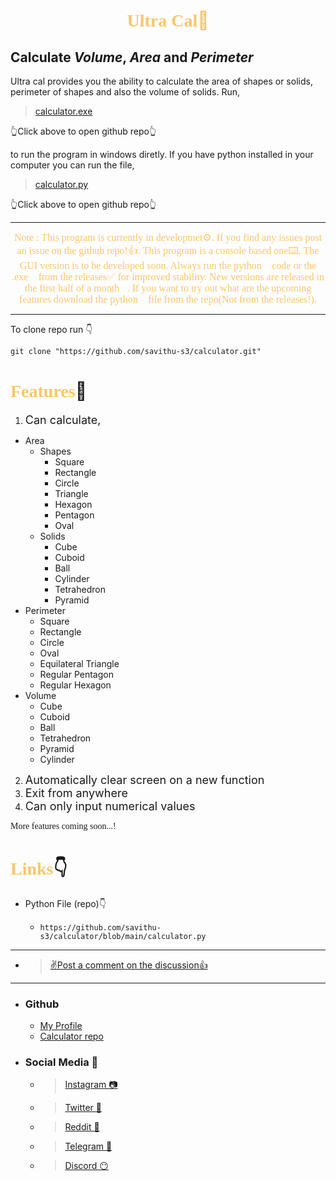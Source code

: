 <h1 align="center" style="color:#F9C669"><font face="CaskaydiaCove NF">Ultra Cal</font>🧮</h1>

## Calculate **_Volume_, _Area_ and _Perimeter_**

Ultra cal provides you the ability to calculate the area of shapes or solids, perimeter of shapes and also the volume of solids. Run,
>[calculator.exe](https://github.com/savithu-s3/calculator/blob/main/calculator.exe) 

👆Click above to open github repo👆

to run the program in windows diretly. If you have python installed in your computer you can run the file,
>[calculator.py](https://github.com/savithu-s3/calculator/blob/main/calculator.py)

👆Click above to open github repo👆

---
<p align="center" style="color:#F9C669"><font size="3" face="CaskaydiaCove NF">Note : This program is currently in developmet⚙️. If you find any issues post an issue on the github repo!👍. This program is a console based one⌨️. The GUI version is to be developed soon. Always run the python🐍 code or the .exe📄 from the releases✅ for improved stability. New versions are released in the first half of a month📅. If you want to try out what are the upcoming features download the python🐍 file from the repo(Not from the releases!).</font></p>

---

To clone repo run 👇
```
git clone "https://github.com/savithu-s3/calculator.git"
```

# <font style="color:#F9C669" face="CaskaydiaCove NF">Features</font>📃

1. <font size="4">Can calculate,</font>
- Area
  - Shapes
    - Square
    - Rectangle
    - Circle
    - Triangle
    - Hexagon
    - Pentagon
    - Oval
  - Solids
    - Cube
    - Cuboid
    - Ball
    - Cylinder
    - Tetrahedron
    - Pyramid
- Perimeter
  - Square
  - Rectangle
  - Circle
  - Oval
  - Equilateral Triangle
  - Regular Pentagon
  - Regular Hexagon
- Volume
  - Cube
  - Cuboid
  - Ball
  - Tetrahedron
  - Pyramid
  - Cylinder

2. <font size="4">Automatically clear screen on a new function</font>
3. <font size="4">Exit from anywhere</font>
4. <font size="4">Can only input numerical values</font>

<font face="CaskaydiaCove NF">More features coming soon...!</font>

# <font style="color:#F9C669" face="CaskaydiaCove NF">Links</font>👇

- Python File (repo)👇

  - ```https://github.com/savithu-s3/calculator/blob/main/calculator.py```

---

- >[✌️Post a comment on the discussion👍](https://github.com/savithu-s3/calculator/discussions)

---

- ### Github

  - [My Profile](https://github.com/savithu-s3)
  - [Calculator repo](https://github.com/savithu-s3/calculator)

- ### Social Media 👥

  - >[Instagram 📷](https://instagram.com/Savithu_s3)

  - >[Twitter 🐤](https://twitter.com/savithu_s3)

  - >[Reddit 🙂](https://www.reddit.com/user/Savithu_s3)

  - >[Telegram 🚀](https://t.me/savithu_s3)

  - >[Discord 😶](https://discord.com/users/852854232435916800)


